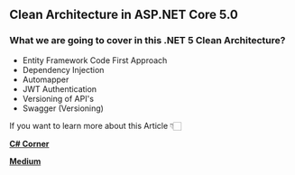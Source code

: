 
## Clean Architecture in ASP.NET Core 5.0 

### What we are going to cover in this .NET 5 Clean Architecture?
- Entity Framework Code First Approach 
- Dependency Injection
- Automapper
- JWT Authentication
- Versioning of API's
- Swagger (Versioning)


If you want to learn more about this Article 👇🏻

[**C# Corner**](https://www.c-sharpcorner.com/article/clean-architecture-end-to-end-in-net-5/ "C# Corner")

[**Medium**](https://jaykrishnareddy.medium.com/entity-framework-core-power-tools-in-asp-net-core-web-api-a1e7dee56534 "Medium")

